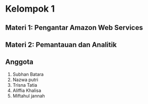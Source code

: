 # Kelompok 1
## Materi 1: Pengantar Amazon Web Services
## Materi 2: Pemantauan dan Analitik
## Anggota
1. ⁠Subhan Batara
2. ⁠Nazwa putri
3. ⁠Trisna Tatia
4. ⁠Aliffia Khalisa
5. ⁠Miftahul jannah
